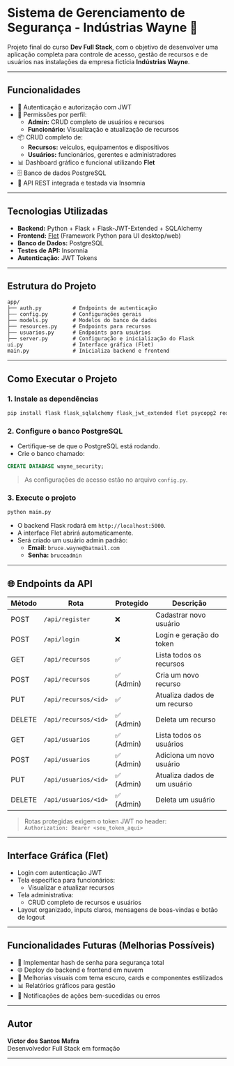# Sistema de Gerenciamento de Segurança - Indústrias Wayne 🦇

Projeto final do curso **Dev Full Stack**, com o objetivo de desenvolver uma aplicação completa para controle de acesso, gestão de recursos e de usuários nas instalações da empresa fictícia **Indústrias Wayne**.

---

## Funcionalidades

- 🔐 Autenticação e autorização com JWT
- 🔸 Permissões por perfil:
  - **Admin:** CRUD completo de usuários e recursos
  - **Funcionário:** Visualização e atualização de recursos
- 📦 CRUD completo de:
  - **Recursos:** veículos, equipamentos e dispositivos
  - **Usuários:** funcionários, gerentes e administradores
- 📊 Dashboard gráfico e funcional utilizando **Flet**
- 🗄️ Banco de dados PostgreSQL
- 🔗 API REST integrada e testada via Insomnia

---

## Tecnologias Utilizadas

- **Backend:** Python + Flask + Flask-JWT-Extended + SQLAlchemy
- **Frontend:** [Flet](https://flet.dev) (Framework Python para UI desktop/web)
- **Banco de Dados:** PostgreSQL
- **Testes de API:** Insomnia
- **Autenticação:** JWT Tokens

---

## Estrutura do Projeto

```
app/
├── auth.py          # Endpoints de autenticação
├── config.py        # Configurações gerais
├── models.py        # Modelos do banco de dados
├── resources.py     # Endpoints para recursos
├── usuarios.py      # Endpoints para usuários
├── server.py        # Configuração e inicialização do Flask
ui.py                # Interface gráfica (Flet)
main.py              # Inicializa backend e frontend
```

---

## Como Executar o Projeto

### 1. Instale as dependências

```bash
pip install flask flask_sqlalchemy flask_jwt_extended flet psycopg2 requests PyJWT
```

### 2. Configure o banco PostgreSQL

- Certifique-se de que o PostgreSQL está rodando.
- Crie o banco chamado:

```sql
CREATE DATABASE wayne_security;
```

> As configurações de acesso estão no arquivo `config.py`.

### 3. Execute o projeto

```bash
python main.py
```

- O backend Flask rodará em `http://localhost:5000`.
- A interface Flet abrirá automaticamente.
- Será criado um usuário admin padrão:
  - **Email:** `bruce.wayne@batmail.com`
  - **Senha:** `bruceadmin`

---

## 🌐 Endpoints da API

| Método | Rota                 | Protegido  | Descrição                    |
| ------ | -------------------- | ---------- | ---------------------------- |
| POST   | `/api/register`      | ❌         | Cadastrar novo usuário       |
| POST   | `/api/login`         | ❌         | Login e geração do token     |
| GET    | `/api/recursos`      | ✅         | Lista todos os recursos      |
| POST   | `/api/recursos`      | ✅ (Admin) | Cria um novo recurso         |
| PUT    | `/api/recursos/<id>` | ✅         | Atualiza dados de um recurso |
| DELETE | `/api/recursos/<id>` | ✅ (Admin) | Deleta um recurso            |
| GET    | `/api/usuarios`      | ✅ (Admin) | Lista todos os usuários      |
| POST   | `/api/usuarios`      | ✅ (Admin) | Adiciona um novo usuário     |
| PUT    | `/api/usuarios/<id>` | ✅ (Admin) | Atualiza dados de um usuário |
| DELETE | `/api/usuarios/<id>` | ✅ (Admin) | Deleta um usuário            |

> Rotas protegidas exigem o token JWT no header:  
> `Authorization: Bearer <seu_token_aqui>`

---

## Interface Gráfica (Flet)

- Login com autenticação JWT
- Tela específica para funcionários:
  - Visualizar e atualizar recursos
- Tela administrativa:
  - CRUD completo de recursos e usuários
- Layout organizado, inputs claros, mensagens de boas-vindas e botão de logout

---

## Funcionalidades Futuras (Melhorias Possíveis)

- 🔐 Implementar hash de senha para segurança total
- 🌐 Deploy do backend e frontend em nuvem
- 🎨 Melhorias visuais com tema escuro, cards e componentes estilizados
- 📊 Relatórios gráficos para gestão
- 🔔 Notificações de ações bem-sucedidas ou erros

---

## Autor

**Victor dos Santos Mafra**  
Desenvolvedor Full Stack em formação

---
